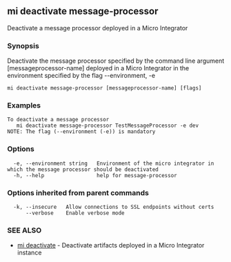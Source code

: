 ## mi deactivate message-processor

Deactivate a message processor deployed in a Micro Integrator

### Synopsis

Deactivate the message processor specified by the command line argument [messageprocessor-name] deployed in a Micro Integrator in the environment specified by the flag --environment, -e

```
mi deactivate message-processor [messageprocessor-name] [flags]
```

### Examples

```
To deactivate a message processor
   mi deactivate message-processor TestMessageProcessor -e dev
NOTE: The flag (--environment (-e)) is mandatory
```

### Options

```
  -e, --environment string   Environment of the micro integrator in which the message processor should be deactivated
  -h, --help                 help for message-processor
```

### Options inherited from parent commands

```
  -k, --insecure   Allow connections to SSL endpoints without certs
      --verbose    Enable verbose mode
```

### SEE ALSO

* [mi deactivate](mi_deactivate.md)	 - Deactivate artifacts deployed in a Micro Integrator instance

